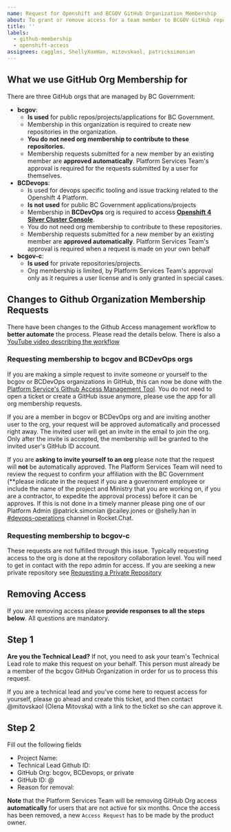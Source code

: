```yaml
---
name: Request for Openshift and BCGOV GitHub Organization Membership
about: To grant or remove access for a team member to BCGOV GitHub repositories and Openshift.
title: ''
labels: 
  - github-membership
  - openshift-access
assignees: caggles, ShellyXueHan, mitovskaol, patricksimonian
---
```


## What we use GitHub Org Membership for

There are three GitHub orgs that are managed by BC Government:
- __bcgov__: 
  - __Is used__ for public repos/projects/applications for BC Government. 
  - Membership in this organization is required to create new repositories in the organization.
  - **You do not need org membership to contribute to these repositories.**
  -  Membership requests submitted for a new member by an existing member are **approved automatically**. Platform Services Team's approval is required for the requests submitted by a user for themselves.
- __BCDevops__: 
  - Is used for devops specific tooling and issue tracking related to the Openshift 4 Platform.
  - __Is not used__ for public BC Government applications/projects 
  - Membership in **BCDevOps** org is required to access [__Openshift 4 Silver Cluster Console__](https://console.apps.silver.devops.gov.bc.ca/dashboards).
  - You do not need org membership to contribute to these repositories.
  -   Membership requests submitted for a new member by an existing member are **approved automatically**. Platform Services Team's approval is required when a request is made on your own behalf
- __bcgov-c__: 
  - __Is used__ for private repositories/projects.
  - Org membership is limited, by Platform Services Team's approval only as it requires a user license  and is only granted in special cases. 



## Changes to Github Organization Membership Requests

There have been changes to the Github Access management workflow to __better automate__ the process. Please read the details below. There is also a [YouTube video describing the workflow](https://www.youtube.com/watch?v=IvdPyx2-qm0)

### Requesting membership to bcgov and BCDevOps orgs

If you are making a simple request to invite someone or yourself to the bcgov or BCDevOps organizations in GitHub, this can now be done with the
[Platform Service's Github Access Management Tool](https://just-ask-web-bdec76-prod.apps.silver.devops.gov.bc.ca/). You do not need to open a ticket or create a GitHub issue anymore, please use the app for all org membership requests. 

If you are a member in bcgov or BCDevOps org and are inviting another user to the org, your request will be approved automatically and processed right away.  The invited user will get an invite in the email to join the org. Only after the invite is accepted, the membership will be granted to the invited user's GitHub ID account.

If you are __asking to invite yourself to an org__ please note that the request will **not** be automatically approved. The Platform Services Team will need to review the request to confirm your affiliation with the BC Government (**please indicate in the request if you are a government employee or include the name of the project and Ministry that you are working on, if you are a contractor, to expedite the approval process) before it can be approves. If this is not done in a timely manner please ping one of our Platform Admin @patrick.simonian @cailey.jones or @shelly.han in [#devops-operations](https://chat.developer.gov.bc.ca/channel/devops-operations) channel in Rocket.Chat.

### Requesting membership to bcgov-c

These requests are not fulfilled through this issue. Typically requesting access to the org is done at the repository collaboration level. You will need to get in contact with the repo admin for access. If you are seeking a new private repository see [Requesting a Private Repository](https://github.com/BCDevOps/devops-requests/issues/new?assignees=caggles%2C+ShellyXueHan%2C+mitovskaol%2C+patricksimonian&labels=github-repo%2C+pending&template=github_repo_request.md&title=)

## Removing Access

If you are removing access please **provide responses to all the steps below**. All questions are mandatory.

## Step 1

**Are you the Technical Lead?**
If not, you need to ask your team's Technical Lead role to make this request on your behalf. 
This person must already be a member of the bcgov GitHub Organization in order for us to process this request.

If you are a technical lead and you've come here to request access for yourself, please go ahead and create this ticket, and then 
contact @mitovskaol (Olena Mitovska) with a link to the ticket so she can approve it.

## Step 2
Fill out the following fields

* Project Name:
* Technical Lead Github ID:
* GitHub Org: bcgov, BCDevops, or private
* GitHub ID: @
* Reason for removal:


**Note** that the Platform Services Team will be removing GitHub Org access **automatically** for users that are not active for six months. Once the access has been removed, a new `Access Request` has to be made by the product owner.
